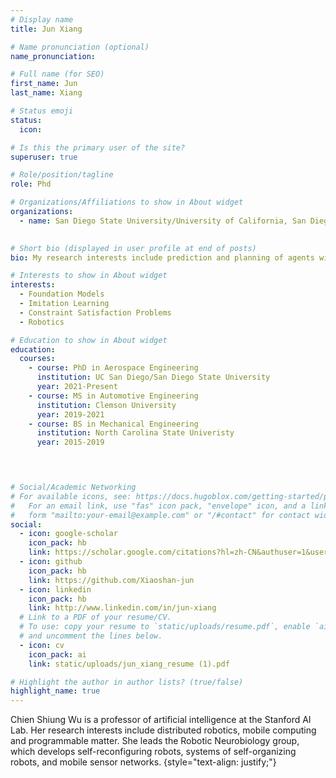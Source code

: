 ```yaml
---
# Display name
title: Jun Xiang

# Name pronunciation (optional)
name_pronunciation: 

# Full name (for SEO)
first_name: Jun
last_name: Xiang

# Status emoji
status:
  icon: 

# Is this the primary user of the site?
superuser: true

# Role/position/tagline
role: Phd

# Organizations/Affiliations to show in About widget
organizations:
  - name: San Diego State University/University of California, San Diego
    

# Short bio (displayed in user profile at end of posts)
bio: My research interests include prediction and planning of agents within transportation systems. I am open to research internship at 2024 summer, or fall.

# Interests to show in About widget
interests:
  - Foundation Models
  - Imitation Learning
  - Constraint Satisfaction Problems
  - Robotics

# Education to show in About widget
education:
  courses:
    - course: PhD in Aerospace Engineering
      institution: UC San Diego/San Diego State University
      year: 2021-Present
    - course: MS in Automotive Engineering
      institution: Clemson University
      year: 2019-2021
    - course: BS in Mechanical Engineering
      institution: North Carolina State Univeristy
      year: 2015-2019


  

# Social/Academic Networking
# For available icons, see: https://docs.hugoblox.com/getting-started/page-builder/#icons
#   For an email link, use "fas" icon pack, "envelope" icon, and a link in the
#   form "mailto:your-email@example.com" or "/#contact" for contact widget.
social:
  - icon: google-scholar
    icon_pack: hb
    link: https://scholar.google.com/citations?hl=zh-CN&authuser=1&user=OvABKHUAAAAJ
  - icon: github
    icon_pack: hb
    link: https://github.com/Xiaoshan-jun
  - icon: linkedin
    icon_pack: hb
    link: http://www.linkedin.com/in/jun-xiang
  # Link to a PDF of your resume/CV.
  # To use: copy your resume to `static/uploads/resume.pdf`, enable `ai` icons in `params.yaml`,
  # and uncomment the lines below.
  - icon: cv
    icon_pack: ai
    link: static/uploads/jun_xiang_resume (1).pdf

# Highlight the author in author lists? (true/false)
highlight_name: true
---
```


Chien Shiung Wu is a professor of artificial intelligence at the Stanford AI Lab. Her research interests include distributed robotics, mobile computing and programmable matter. She leads the Robotic Neurobiology group, which develops self-reconfiguring robots, systems of self-organizing robots, and mobile sensor networks.
{style="text-align: justify;"}
